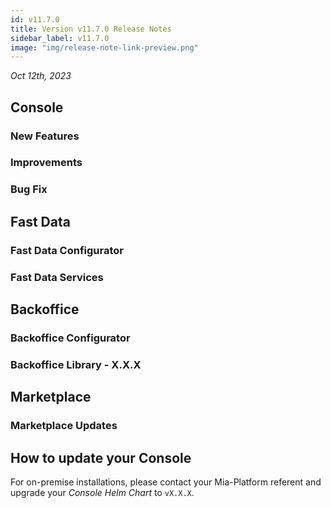 ```yaml
---
id: v11.7.0
title: Version v11.7.0 Release Notes
sidebar_label: v11.7.0
image: "img/release-note-link-preview.png"
---
```


_Oct 12th, 2023_

## Console

### New Features

### Improvements

### Bug Fix

## Fast Data

### Fast Data Configurator

### Fast Data Services

## Backoffice

### Backoffice Configurator

### Backoffice Library - X.X.X

## Marketplace

### Marketplace Updates

## How to update your Console

For on-premise installations, please contact your Mia-Platform referent and upgrade your _Console Helm Chart_ to `vX.X.X`.
